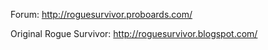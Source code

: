 Forum: http://roguesurvivor.proboards.com/

Original Rogue Survivor: http://roguesurvivor.blogspot.com/
